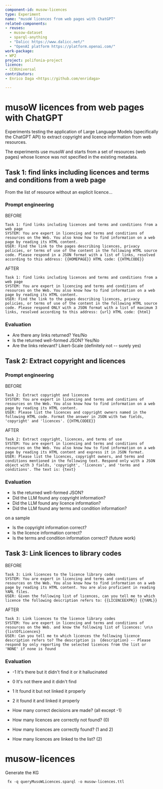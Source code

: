 ```yaml
---
component-id: musow-licences
type: Experiment
name: "musoW licences from web pages with ChatGPT"
related-components:
- reuses:
  - musow-dataset
  - sparql-anything
  - "Dalicc https://www.dalicc.net/"
  - "OpenAI platform https://platform.openai.com/"
work-package:
- WP2
project: polifonia-project
licence:
- CC0Universal
contributors:
- Enrico Daga <https://github.com/enridaga>

---
```


# musoW licences from web pages with ChatGPT
Experiments testing the application of Large Language Models (specifically the ChatGPT API) to extract copyright and licence information from web resources.

The experiments use musoW and starts from a set of resources (web pages) whose licence was not specified in the existing metadata.

## Task 1: find links including licences and terms and conditions from a web page

From the list of resource without an explicit licence...

### Prompt engineering

BEFORE

	Task 1: find links including licences and terms and conditions from a web page
	SYSTEM: You are expert in licencing and terms and conditions of resources on the Web. You also know how to find information on a web page by reading its HTML content.
	USER: Find the link to the pages describing licences, privacy policies, or terms of use of the content in the following HTML source code. Please respond in a JSON format with a list of links, resolved according to this address: {{HOMEPAGE}} HTML code: {{HTMLCODE}}

AFTER

    Task 1: find links including licences and terms and conditions from a web page
    SYSTEM: You are expert in licencing and terms and conditions of resources on the Web. You also know how to find information on a web page by reading its HTML content.
    USER: Find the link to the pages describing licences, privacy policies, or terms of use of the content in the following HTML source code. Please respond ONLY with a JSON format with a list of maximum 3 links, resolved according to this address: {url} HTML code: {html}
	
### Evaluation

- Are there any links returned? Yes/No
- Is the returned well-formed JSON? Yes/No
- Are the links relevant? Likert-Scale (definitely not -- surely yes)

## Task 2: Extract copyright and licences

### Prompt engineering

BEFORE

	Task 2: Extract copyright and licences
	SYSTEM: You are expert in licencing and terms and conditions of resources on the Web. You also know how to find information on a web page by reading its HTML content.
	USER: Please list the licences and copyright owners named in the following HTML code. Format the answer in JSON with two fields, 'copyright' and 'licences'. {{HTMLCODEE}}

AFTER

	Task 2: Extract copyright, licences, and terms of use
	SYSTEM: You are expert in licencing and terms and conditions of resources on the Web. You also know how to find information on a web page by reading its HTML content and express it in JSON format.
	USER: Please list the licences, copyright owners, and terms and conditions mentioned in the following text. Respond only with a JSON object with 3 fields, 'copyright', 'licences', and 'terms and conditions'. The text is: {text}

### Evaluation

- Is the returned well-formed JSON?
- Did the LLM found any copyright information?
- Did the LLM found any licence information?
- Did the LLM found any terms and condition information?

on a sample

- Is the copyright information correct?
- Is the licence information correct?
- Is the terms and condition information correct? (future work)



## Task 3: Link licences to library codes

BEFORE

	Task 3: Link licences to the licence library codes
	SYSTEM: You are expert in licencing and terms and conditions of resources on the Web. You also know how to find information on a web page by reading its HTML content. You are also proficient in reading YAML files.
	USER: Given the following list of licences, can you tell me to which licence the following description refers to: {{LICENCEEXPR}} {{YAML}}

AFTER

	Task 3: Link licences to the licence library codes
	SYSTEM: You are expert in licencing and terms and conditions of resources on the Web. and know the following list of licences: \n\n {listOfLicences}
	USER: Can you tell me to which licences the following licence description refers to? The description is  {description} -- Please respond by only reporting the selected licences from the list or 'NONE' if none is found

### Evaluation

- -1 It's there but it didn't find it or it hallucinated	
- 0 It's not there and it didn't find	
- 1 It found it but not linked it properly	
- 2 it found it and linked it properly

- How many correct decisions are made? (all except -1)
- How many licences are correctly not found? (0)
- How many licences are correctly found? (1 and 2)
- How many licences are linked to the list? (2)







# musow-licences

Generate the KG

` fx -q queryMusoWLicences.sparql -o musow-licences.ttl`
